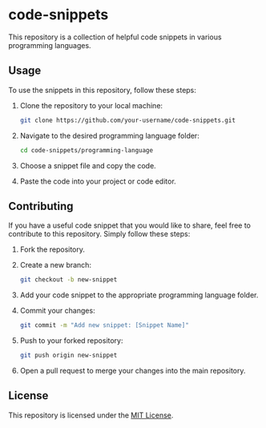 # code-snippets

This repository is a collection of helpful code snippets in various programming languages.

## Usage

To use the snippets in this repository, follow these steps:

1. Clone the repository to your local machine:

   ```bash
   git clone https://github.com/your-username/code-snippets.git
   ```

2. Navigate to the desired programming language folder:

   ```bash
   cd code-snippets/programming-language
   ```

3. Choose a snippet file and copy the code.

4. Paste the code into your project or code editor.

## Contributing

If you have a useful code snippet that you would like to share, feel free to contribute to this repository. Simply follow these steps:

1. Fork the repository.

2. Create a new branch:

   ```bash
   git checkout -b new-snippet
   ```

3. Add your code snippet to the appropriate programming language folder.

4. Commit your changes:

   ```bash
   git commit -m "Add new snippet: [Snippet Name]"
   ```

5. Push to your forked repository:

   ```bash
   git push origin new-snippet
   ```

6. Open a pull request to merge your changes into the main repository.

## License

This repository is licensed under the [MIT License](LICENSE).

